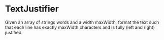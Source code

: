 # TextJustifier
Given an array of strings words and a width maxWidth, format the text such that each line has  exactly maxWidth characters and is fully (left and right) justified.
